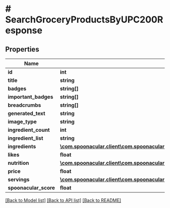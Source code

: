 # # SearchGroceryProductsByUPC200Response

## Properties

Name | Type | Description | Notes
------------ | ------------- | ------------- | -------------
**id** | **int** |  |
**title** | **string** |  |
**badges** | **string[]** |  |
**important_badges** | **string[]** |  |
**breadcrumbs** | **string[]** |  |
**generated_text** | **string** |  |
**image_type** | **string** |  |
**ingredient_count** | **int** |  | [optional]
**ingredient_list** | **string** |  |
**ingredients** | [**\com.spoonacular.client\com.spoonacular.client.model\SearchGroceryProductsByUPC200ResponseIngredientsInner[]**](SearchGroceryProductsByUPC200ResponseIngredientsInner.md) |  |
**likes** | **float** |  |
**nutrition** | [**\com.spoonacular.client\com.spoonacular.client.model\SearchGroceryProductsByUPC200ResponseNutrition**](SearchGroceryProductsByUPC200ResponseNutrition.md) |  |
**price** | **float** |  |
**servings** | [**\com.spoonacular.client\com.spoonacular.client.model\SearchGroceryProductsByUPC200ResponseServings**](SearchGroceryProductsByUPC200ResponseServings.md) |  |
**spoonacular_score** | **float** |  |

[[Back to Model list]](../../README.md#models) [[Back to API list]](../../README.md#endpoints) [[Back to README]](../../README.md)
